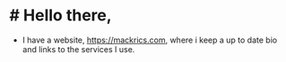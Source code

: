 # # Hello there,

- I have a website, <https://mackrics.com>, where i keep a up to date bio and links to the services I use.
